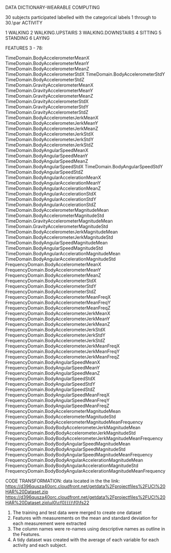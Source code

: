 DATA DICTIONARY-WEARABLE COMPUTING

30 subjects participated labelled with the categorical labels 1 through to 30.\par
ACTIVITY

1 WALKING
2 WALKING.UPSTAIRS
3 WALKING.DOWNSTAIRS
4 SITTING
5 STANDING
6 LAYING

FEATURES  3 - 78:

TimeDomain.BodyAccelerometerMeanX
TimeDomain.BodyAccelerometerMeanY
TimeDomain.BodyAccelerometerMeanZ
TimeDomain.BodyAccelerometerStdX
TimeDomain.BodyAccelerometerStdY
TimeDomain.BodyAccelerometerStdZ
TimeDomain.GravityAccelerometerMeanX
TimeDomain.GravityAccelerometerMeanY
TimeDomain.GravityAccelerometerMeanZ
TimeDomain.GravityAccelerometerStdX
TimeDomain.GravityAccelerometerStdY
TimeDomain.GravityAccelerometerStdZ
TimeDomain.BodyAccelerometerJerkMeanX
TimeDomain.BodyAccelerometerJerkMeanY
TimeDomain.BodyAccelerometerJerkMeanZ
TimeDomain.BodyAccelerometerJerkStdX
TimeDomain.BodyAccelerometerJerkStdY
TimeDomain.BodyAccelerometerJerkStdZ
TimeDomain.BodyAngularSpeedMeanX
TimeDomain.BodyAngularSpeedMeanY
TimeDomain.BodyAngularSpeedMeanZ
TimeDomain.BodyAngularSpeedStdX
TimeDomain.BodyAngularSpeedStdY
TimeDomain.BodyAngularSpeedStdZ
TimeDomain.BodyAngularAccelerationMeanX
TimeDomain.BodyAngularAccelerationMeanY
TimeDomain.BodyAngularAccelerationMeanZ
TimeDomain.BodyAngularAccelerationStdX
TimeDomain.BodyAngularAccelerationStdY
TimeDomain.BodyAngularAccelerationStdZ
TimeDomain.BodyAccelerometerMagnitudeMean
TimeDomain.BodyAccelerometerMagnitudeStd
TimeDomain.GravityAccelerometerMagnitudeMean
TimeDomain.GravityAccelerometerMagnitudeStd
TimeDomain.BodyAccelerometerJerkMagnitudeMean
TimeDomain.BodyAccelerometerJerkMagnitudeStd
TimeDomain.BodyAngularSpeedMagnitudeMean
TimeDomain.BodyAngularSpeedMagnitudeStd
TimeDomain.BodyAngularAccelerationMagnitudeMean
TimeDomain.BodyAngularAccelerationMagnitudeStd
FrequencyDomain.BodyAccelerometerMeanX
FrequencyDomain.BodyAccelerometerMeanY
FrequencyDomain.BodyAccelerometerMeanZ
FrequencyDomain.BodyAccelerometerStdX
FrequencyDomain.BodyAccelerometerStdY
FrequencyDomain.BodyAccelerometerStdZ
FrequencyDomain.BodyAccelerometerMeanFreqX
FrequencyDomain.BodyAccelerometerMeanFreqY
FrequencyDomain.BodyAccelerometerMeanFreqZ
FrequencyDomain.BodyAccelerometerJerkMeanX
FrequencyDomain.BodyAccelerometerJerkMeanY
FrequencyDomain.BodyAccelerometerJerkMeanZ
FrequencyDomain.BodyAccelerometerJerkStdX
FrequencyDomain.BodyAccelerometerJerkStdY
FrequencyDomain.BodyAccelerometerJerkStdZ
FrequencyDomain.BodyAccelerometerJerkMeanFreqX
FrequencyDomain.BodyAccelerometerJerkMeanFreqY
FrequencyDomain.BodyAccelerometerJerkMeanFreqZ
FrequencyDomain.BodyAngularSpeedMeanX
FrequencyDomain.BodyAngularSpeedMeanY
FrequencyDomain.BodyAngularSpeedMeanZ
FrequencyDomain.BodyAngularSpeedStdX
FrequencyDomain.BodyAngularSpeedStdY
FrequencyDomain.BodyAngularSpeedStdZ
FrequencyDomain.BodyAngularSpeedMeanFreqX
FrequencyDomain.BodyAngularSpeedMeanFreqY
FrequencyDomain.BodyAngularSpeedMeanFreqZ
FrequencyDomain.BodyAccelerometerMagnitudeMean
FrequencyDomain.BodyAccelerometerMagnitudeStd
FrequencyDomain.BodyAccelerometerMagnitudeMeanFrequency
FrequencyDomain.BodyBodyAccelerometerJerkMagnitudeMean
FrequencyDomain.BodyBodyAccelerometerJerkMagnitudeStd
FrequencyDomain.BodyBodyAccelerometerJerkMagnitudeMeanFrequency
FrequencyDomain.BodyBodyAngularSpeedMagnitudeMean
FrequencyDomain.BodyBodyAngularSpeedMagnitudeStd
FrequencyDomain.BodyBodyAngularSpeedMagnitudeMeanFrequency
FrequencyDomain.BodyBodyAngularAccelerationMagnitudeMean
FrequencyDomain.BodyBodyAngularAccelerationMagnitudeStd
FrequencyDomain.BodyBodyAngularAccelerationMagnitudeMeanFrequency

CODE TRANSFORMATION:
data located in the the link:
https://d396qusza40orc.cloudfront.net/getdata%2Fprojectfiles%2FUCI%20HAR%20Dataset.zip https://d396qusza40orc.cloudfront.net/getdata%2Fprojectfiles%2FUCI%20HAR%20Dataset.zip\ul0\cf0}}}}\f0\fs22

1. The training and test data were merged to create one dataset
2. Features with measurements on the mean and standard deviation for each measurement were extracted
3. The column names were re-names using descriptive names as outline in the Features.
4. A tidy dataset was created with the average of each variable for each activity and each subject.
